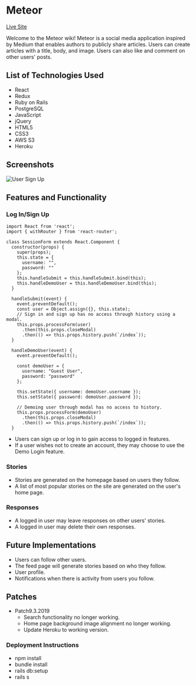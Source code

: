 # Meteor
[Live Site](https://meteor-fsp.herokuapp.com/#/)

Welcome to the Meteor wiki! Meteor is a social media application inspired by Medium that enables authors to publicly share articles. Users can create articles with a title, body, and image. Users can also like and comment on other users' posts.

## List of Technologies Used
* React
* Redux
* Ruby on Rails
* PostgreSQL
* JavaScript
* jQuery
* HTML5
* CSS3
* AWS S3
* Heroku

## Screenshots
![User Sign Up](https://user-images.githubusercontent.com/7242067/61167686-2966ef80-a4f7-11e9-983f-61f191bd00f8.png)

## Features and Functionality
### Log In/Sign Up
```
import React from 'react';
import { withRouter } from 'react-router';

class SessionForm extends React.Component {
  constructor(props) {
    super(props);
    this.state = {
      username: "",
      password: ""
    };
    this.handleSubmit = this.handleSubmit.bind(this);
    this.handleDemoUser = this.handleDemoUser.bind(this);
  }

  handleSubmit(event) {
    event.preventDefault();
    const user = Object.assign({}, this.state);
    // Sign in and sign up has no access through history using a modal.
    this.props.processForm(user)
      .then(this.props.closeModal)
      .then(() => this.props.history.push(`/index`));
  }

  handleDemoUser(event) {
    event.preventDefault();

    const demoUser = {
      username: "Guest User",
      password: "password"
    };

    this.setState({ username: demoUser.username });
    this.setState({ password: demoUser.password });

    // Demoing user through modal has no access to history.
    this.props.processForm(demoUser)
      .then(this.props.closeModal)
      .then(() => this.props.history.push(`/index`));
  }
```
* Users can sign up or log in to gain access to logged in features. 
* If a user wishes not to create an account, they may choose to use the Demo Login feature.

### Stories
* Stories are generated on the homepage based on users they follow.
* A list of most popular stories on the site are generated on the user's home page.

### Responses
* A logged in user may leave responses on other users' stories.
* A logged in user may delete their own responses.

## Future Implementations
* Users can follow other users.
* The feed page will generate stories based on who they follow.
* User profile.
* Notifications when there is activity from users you follow.

## Patches
* Patch9.3.2019
  * Search functionality no longer working.
  * Home page background image alignment no longer working.
  * Update Heroku to working version.

### Deployment Instructions
* npm install
* bundle install
* rails db:setup
* rails s

